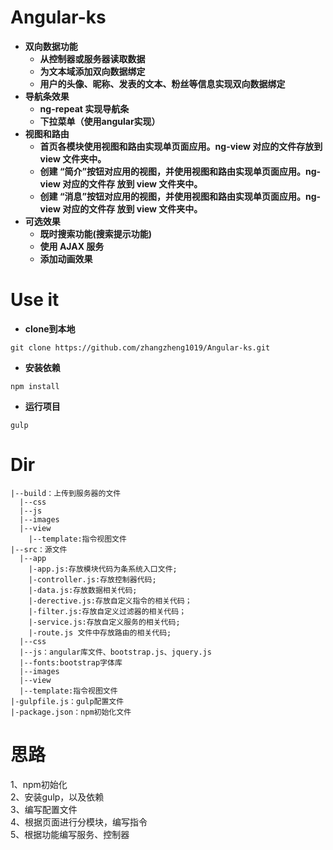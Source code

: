 # Angular-ks
- **双向数据功能**  
  - **从控制器或服务器读取数据**
  - **为文本域添加双向数据绑定**
  - **用户的头像、昵称、发表的文本、粉丝等信息实现双向数据绑定**
- **导航条效果**
  - **ng-repeat 实现导航条**
  - **下拉菜单（使用angular实现）**
- **视图和路由**
  - **首页各模块使用视图和路由实现单页面应用。ng-view 对应的文件存放到 view 文件夹中。**
  - **创建 “简介”按钮对应用的视图，并使用视图和路由实现单页面应用。ng-view 对应的文件存 放到 view 文件夹中。**
  - **创建 “消息”按钮对应用的视图，并使用视图和路由实现单页面应用。ng-view 对应的文件存 放到 view 文件夹中。**
- **可选效果**
  - **既时搜索功能(搜索提示功能)**
  - **使用 AJAX 服务**
  - **添加动画效果**

# Use it
- **clone到本地**
```
git clone https://github.com/zhangzheng1019/Angular-ks.git
```
- **安装依赖**
```
npm install
```
- **运行项目**
```
gulp
```
# Dir
```
|--build：上传到服务器的文件
  |--css
  |--js
  |--images
  |--view
    |--template:指令视图文件
|--src：源文件
  |--app
    |-app.js:存放模块代码为条系统入口文件;
    |-controller.js:存放控制器代码;
    |-data.js:存放数据相关代码;
    |-derective.js:存放自定义指令的相关代码；
    |-filter.js:存放自定义过滤器的相关代码；
    |-service.js:存放自定义服务的相关代码;
    |-route.js 文件中存放路由的相关代码;
  |--css
  |--js：angular库文件、bootstrap.js、jquery.js
  |--fonts:bootstrap字体库
  |--images
  |--view
  |--template:指令视图文件
|-gulpfile.js：gulp配置文件
|-package.json：npm初始化文件
```
# 思路  
1、npm初始化  
2、安装gulp，以及依赖  
3、编写配置文件  
4、根据页面进行分模块，编写指令  
5、根据功能编写服务、控制器  

